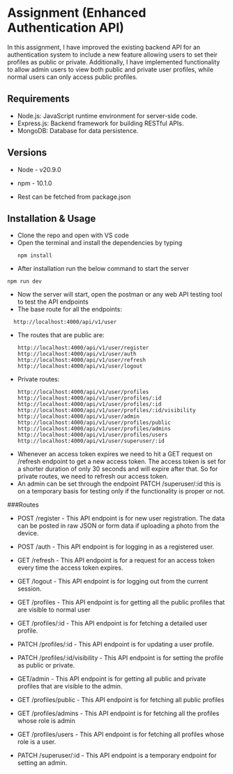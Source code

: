# Assignment (Enhanced Authentication API)

In this assignment, I have improved the existing backend API for an authentication system to include a new feature allowing users to set their profiles as public or private. Additionally, I have implemented functionality to allow admin users to view both public and private user profiles, while normal users can only access public profiles. 

## Requirements
- Node.js: JavaScript runtime environment for server-side code.
- Express.js: Backend framework for building RESTful APIs.
- MongoDB: Database for data persistence.

## Versions
- Node - v20.9.0
- npm - 10.1.0

- Rest can be fetched from package.json

## Installation & Usage
- Clone the repo and open with VS code
- Open the terminal and install the dependencies by typing
  ```
  npm install
  ```
- After installation run the below command to start the server
```
npm run dev
```
- Now the server will start, open the postman or any web API testing tool to test the API endpoints
- The base route for all the endpoints:
```
  http://localhost:4000/api/v1/user
```
- The routes that are public are:
  ```
  http://localhost:4000/api/v1/user/register
  http://localhost:4000/api/v1/user/auth
  http://localhost:4000/api/v1/user/refresh
  http://localhost:4000/api/v1/user/logout
  ```
- Private routes:
  ```
  http://localhost:4000/api/v1/user/profiles
  http://localhost:4000/api/v1/user/profiles/:id
  http://localhost:4000/api/v1/user/profiles/:id
  http://localhost:4000/api/v1/user/profiles/:id/visibility
  http://localhost:4000/api/v1/user/admin 
  http://localhost:4000/api/v1/user/profiles/public
  http://localhost:4000/api/v1/user/profiles/admins
  http://localhost:4000/api/v1/user/profiles/users
  http://localhost:4000/api/v1/user/superuser/:id
  ```
- Whenever an access token expires we need to hit a GET request on /refresh endpoint to get a new access token. The access token is set for a shorter duration of only 30 seconds and will expire after that. So for private routes, we need to refresh our access token.
- An admin can be set through the endpoint PATCH /superuser/:id this is on a temporary basis for testing only if the functionality is proper or not.


###Routes
- POST /register - This API endpoint is for new user registration. The data can be posted in raw JSON or form data if uploading a photo from the device.
- POST /auth - This API endpoint is for logging in as a registered user.
- GET /refresh - This API endpoint is for a request for an access token every time the access token expires. 
- GET /logout - This API endpoint is for logging out from the current session.
- GET /profiles - This API endpoint is for getting all the public profiles that are visible to normal user
- GET /profiles/:id - This API endpoint is for fetching a detailed user profile.
- PATCH /profiles/:id - This API endpoint is for updating a user profile.
- PATCH /profiles/:id/visibility - This API endpoint is for setting the profile as public or private.
- GET/admin - This API endpoint is for getting all public and private profiles that are visible to the admin.

- GET /profiles/public - This API endpoint is for fetching all public profiles
- GET /profiles/admins - This API endpoint is for fetching all the profiles whose role is admin
- GET /profiles/users - This API endpoint is for fetching all profiles whose role is a user.
  
- PATCH /superuser/:id - This API endpoint is a temporary endpoint for setting an admin.
